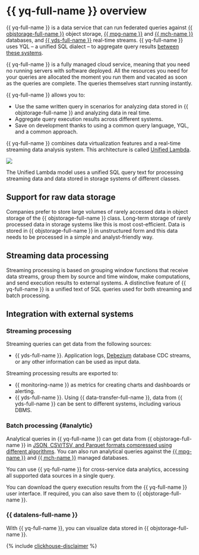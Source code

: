 # {{ yq-full-name }} overview

{{ yq-full-name }} is a data service that can run federated queries against [{{ objstorage-full-name }}](../../storage/concepts/index.md) object storage, [{{ mpg-name }}](https://cloud.yandex.ru/services/managed-postgresql) and [{{ mch-name }}](https://cloud.yandex.ru/services/managed-clickhouse) databases, and [{{ yds-full-name }}](../../data-streams/concepts/index.md) real-time streams. {{ yq-full-name }} uses YQL – a unified SQL dialect – to aggregate query results [between these systems](../concepts/federated-processing.md).

{{ yq-full-name }} is a fully managed cloud service, meaning that you need no running servers with software deployed. All the resources you need for your queries are allocated the moment you run them and vacated as soon as the queries are complete. The queries themselves start running instantly.

{{ yq-full-name }} allows you to:

* Use the same written query in scenarios for analyzing data stored in {{ objstorage-full-name }} and analyzing data in real time.
* Aggregate query execution results across different systems.
* Save on development thanks to using a common query language, YQL, and a common approach.

{{ yq-full-name }} combines data virtualization features and a real-time streaming data analysis system. This architecture is called [Unified Lambda](../concepts/unified-processing.md).

![](../../_assets/query/unified-delta.png)

The Unified Lambda model uses a unified SQL query text for processing streaming data and data stored in storage systems of different classes.


## Support for raw data storage

Companies prefer to store large volumes of rarely accessed data in object storage of the {{ objstorage-full-name }} class. Long-term storage of rarely processed data in storage systems like this is most cost-efficient. Data is stored in {{ objstorage-full-name }} in unstructured form and this data needs to be processed in a simple and analyst-friendly way.

## Streaming data processing

Streaming processing is based on grouping window functions that receive data streams, group them by source and time window, make computations, and send execution results to external systems. A distinctive feature of {{ yq-full-name }} is a unified text of SQL queries used for both streaming and batch processing.

## Integration with external systems

### Streaming processing

Streaming queries can get data from the following sources:

* {{ yds-full-name }}. Application logs, [Debezium](../tutorials/debezium.md) database CDC streams, or any other information can be used as input data.

Streaming processing results are exported to:

* {{ monitoring-name }} as metrics for creating charts and dashboards or alerting.
* {{ yds-full-name }}. Using {{ data-transfer-full-name }}, data from {{ yds-full-name }} can be sent to different systems, including various DBMS.

### Batch processing {#analytic}

Analytical queries in {{ yq-full-name }} can get data from {{ objstorage-full-name }} in [JSON, CSV/TSV, and Parquet formats compressed using different algorithms](../sources-and-sinks/formats.md). You can also run analytical queries against the [{{ mpg-name }}](https://cloud.yandex.ru/services/managed-postgresql) and [{{ mch-name }}](https://cloud.yandex.ru/services/managed-clickhouse) managed databases.

You can use {{ yq-full-name }} for cross-service data analytics, accessing all supported data sources in a single query.

You can download the query execution results from the {{ yq-full-name }} user interface. If required, you can also save them to {{ objstorage-full-name }}.

### {{ datalens-full-name }}
With {{ yq-full-name }}, you can visualize data stored in {{ objstorage-full-name }}.

{% include [clickhouse-disclaimer](../../_includes/clickhouse-disclaimer.md) %}
